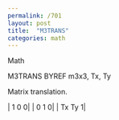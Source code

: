 ```yaml
---
permalink: /701
layout: post
title:  "M3TRANS"
categories: math
---
```

Math

M3TRANS BYREF m3x3, Tx, Ty

Matrix translation.


|  1  0  0|
|  0  1  0|
| Tx Ty  1|

